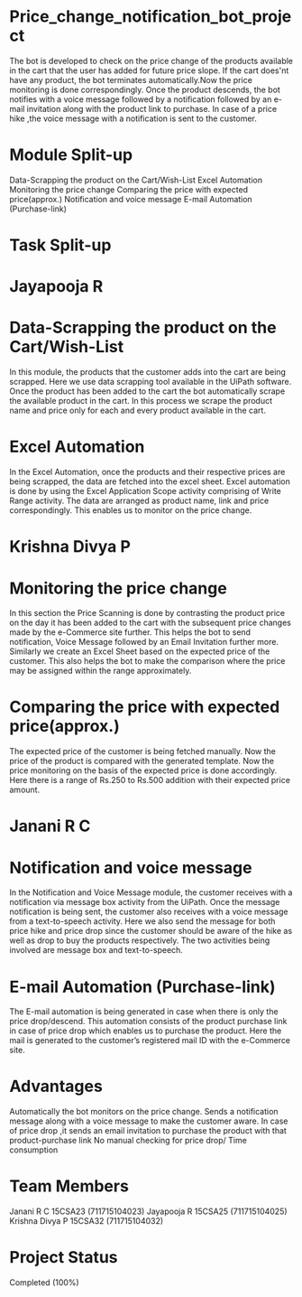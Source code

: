 # Price_change_notification_bot_project
The bot is developed to check on the price change of the products available in the cart that the user has added for future price slope.
If the cart does'nt have any product, the bot terminates automatically.Now the price monitoring is done correspondingly. 
Once the product descends, the bot notifies with a voice message followed by a notification followed by an e-mail invitation along with
the product link to purchase. In case of a price hike ,the voice message with a notification is sent to the customer.

# Module Split-up
Data-Scrapping the product on the Cart/Wish-List 
Excel Automation
Monitoring the price change 
Comparing the price with expected price(approx.) 
Notification and voice message 
E-mail Automation (Purchase-link)


# Task Split-up
# Jayapooja R
# Data-Scrapping the product on the Cart/Wish-List 
In this module, the products that the customer adds into the cart are being scrapped. Here we use data scrapping tool available in the UiPath software. Once the product has been added to the cart the bot automatically scrape the available product in the cart. In this process we scrape the product name and price only for each and every product available in the cart.
# Excel Automation
In the Excel Automation, once the products and their respective prices are being scrapped, the data are fetched into the excel sheet. Excel automation is done by using the Excel Application Scope activity comprising of Write Range activity. The data are arranged as product name, link and price correspondingly. This enables us to monitor on the price change.

# Krishna Divya P
# Monitoring the price change 
In this section the Price Scanning is done by contrasting the product price on the day it has been added to the cart with the subsequent price changes made by the e-Commerce site further. This helps the bot to send notification, Voice Message followed by an Email Invitation further more. Similarly we create an Excel Sheet based on the expected price of the customer. This also helps the bot to make the comparison where the price may be assigned within the range approximately.	
# Comparing the price with expected price(approx.) 
The expected price of the customer is being fetched manually. Now the price of the product is compared with the generated template.
Now the price monitoring on the basis of the expected price is done accordingly. Here there is a range of Rs.250 to Rs.500 addition with their expected price amount.

# Janani R C
# Notification and voice message 
In the Notification and Voice Message module, the customer receives with a notification via message box activity from the UiPath. Once the message notification is being sent, the customer also receives with a voice message from a text-to-speech activity. Here we also send the message for both price hike and price drop since the customer should be aware of the hike as well as drop to buy the products respectively. The two activities being involved are message box and text-to-speech.
# E-mail Automation (Purchase-link)
The E-mail automation is being generated in case when there is only the price drop/descend. This automation consists of the product purchase link in case of price drop which enables us to purchase the product. Here the mail is generated to the customer’s registered mail ID with the e-Commerce site. 


# Advantages
Automatically the bot monitors on the price change. 
Sends a notification message along with a voice message to make the customer aware.
In case of price drop ,it sends an email invitation to purchase the product with that product-purchase link 
No manual checking for price drop/ Time consumption


# Team Members
Janani R C 15CSA23 (711715104023) 
Jayapooja R 15CSA25 (711715104025) 
Krishna Divya P 15CSA32 (711715104032)


# Project Status
Completed (100%)

